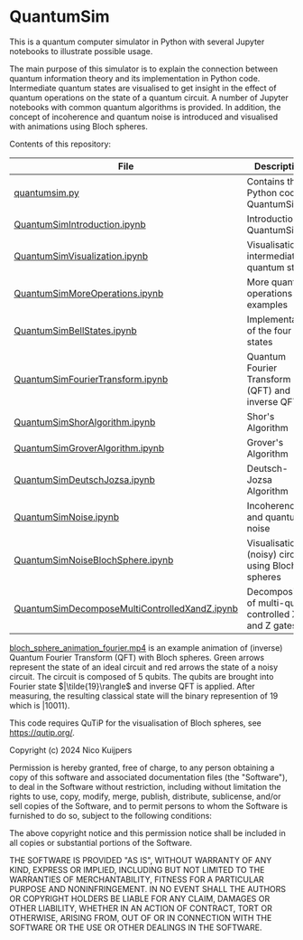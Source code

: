 # QuantumSim
This is a quantum computer simulator in Python with several Jupyter notebooks to illustrate possible usage.

The main purpose of this simulator is to explain the connection between quantum information theory and its implementation in Python code.
Intermediate quantum states are visualised to get insight in the effect of quantum operations on the state of a quantum circuit.
A number of Jupyter notebooks with common quantum algorithms is provided. In addition, the concept of incoherence and quantum noise
is introduced and visualised with animations using Bloch spheres.

Contents of this repository:

| File | Description |
|------|-------------|
| [quantumsim.py](https://github.com/nicokuijpers/QuantumSim/blob/main/quantumsim.py) | Contains the Python code of QuantumSim |
| [QuantumSimIntroduction.ipynb](https://github.com/nicokuijpers/QuantumSim/blob/main/QuantumSimIntroduction.ipynb) | Introduction to QuantumSim |
| [QuantumSimVisualization.ipynb](https://github.com/nicokuijpers/QuantumSim/blob/main/QuantumSimVisualization.ipynb) | Visualisation of intermediate quantum states |
| [QuantumSimMoreOperations.ipynb](https://github.com/nicokuijpers/QuantumSim/blob/main/QuantumSimMoreOperations.ipynb) | More quantum operations with examples |
| [QuantumSimBellStates.ipynb](https://github.com/nicokuijpers/QuantumSim/blob/main/QuantumSimBellStates.ipynb) | Implementation of the four Bell states |
| [QuantumSimFourierTransform.ipynb](https://github.com/nicokuijpers/QuantumSim/blob/main/QuantumSimFourierTransform.ipynb) | Quantum Fourier Transform (QFT) and inverse QFT |
| [QuantumSimShorAlgorithm.ipynb](https://github.com/nicokuijpers/QuantumSim/blob/main/QuantumSimShorAlgorithm.ipynb) | Shor's Algorithm |
| [QuantumSimGroverAlgorithm.ipynb](https://github.com/nicokuijpers/QuantumSim/blob/main/QuantumSimGroverAlgorithm.ipynb) | Grover's Algorithm |
| [QuantumSimDeutschJozsa.ipynb](https://github.com/nicokuijpers/QuantumSim/blob/main/QuantumSimDeutschJozsa.ipynb) | Deutsch-Jozsa Algorithm |
| [QuantumSimNoise.ipynb](https://github.com/nicokuijpers/QuantumSim/blob/main/QuantumSimNoise.ipynb) | Incoherence and quantum noise |
| [QuantumSimNoiseBlochSphere.ipynb](https://github.com/nicokuijpers/QuantumSim/blob/main/QuantumSimNoiseBlochSphere.ipynb) | Visualisation of (noisy) circuits using Bloch spheres |
| [QuantumSimDecomposeMultiControlledXandZ.ipynb](https://github.com/nicokuijpers/QuantumSim/blob/main/QuantumSimDecomposeMultiControlledXandZ.ipynb) | Decomposition of multi-qubit controlled X and Z gates |

[bloch_sphere_animation_fourier.mp4](https://github.com/nicokuijpers/QuantumSim/blob/main/bloch_sphere_animation_fourier.mp4)
is an example animation of (inverse) Quantum Fourier Transform (QFT) with Bloch spheres. Green arrows represent the state of an ideal circuit and red arrows the state of a noisy circuit. The circuit is composed of 5 qubits. The qubits are brought into Fourier state $|\tilde{19}\rangle$ and inverse QFT is applied. 
After measuring, the resulting classical state will the binary represention of $19$ which is $|10011\rangle$.

This code requires QuTiP for the visualisation of Bloch spheres, see https://qutip.org/.

Copyright (c) 2024 Nico Kuijpers

Permission is hereby granted, free of charge, to any person obtaining a copy of this software and associated documentation files (the "Software"), to deal in the Software without restriction, including without limitation the rights to use, copy, modify, merge, publish, distribute, sublicense, and/or sell copies of the Software, and to permit persons to whom the Software is furnished to do so, subject to the following conditions:

The above copyright notice and this permission notice shall be included in all copies or substantial portions of the Software.

THE SOFTWARE IS PROVIDED "AS IS", WITHOUT WARRANTY OF ANY KIND, EXPRESS OR IMPLIED, INCLUDING BUT NOT LIMITED TO THE WARRANTIES OF MERCHANTABILITY, FITNESS FOR A PARTICULAR PURPOSE AND NONINFRINGEMENT. IN NO EVENT SHALL THE AUTHORS OR COPYRIGHT HOLDERS BE LIABLE FOR ANY CLAIM, DAMAGES OR OTHER LIABILITY, WHETHER IN AN ACTION OF CONTRACT, TORT OR OTHERWISE, ARISING FROM, OUT OF OR IN CONNECTION WITH THE SOFTWARE OR THE USE OR OTHER DEALINGS IN THE SOFTWARE.
